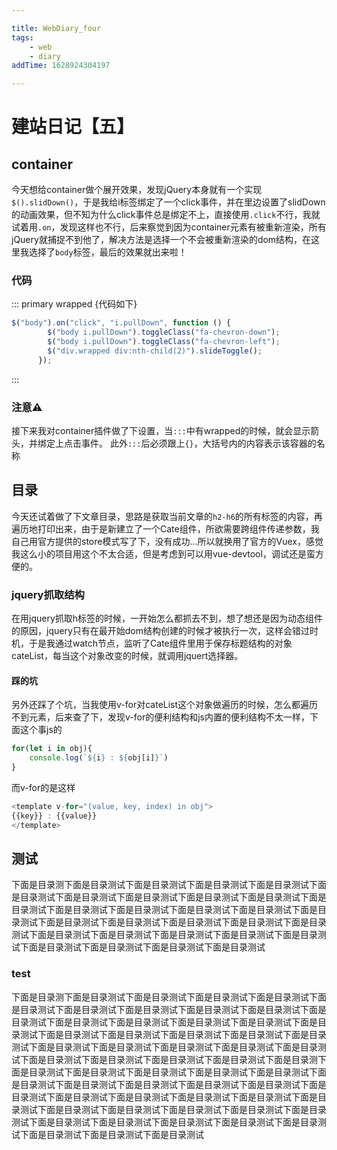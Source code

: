 ```yaml
---

title: WebDiary_four
tags:
    - web
    - diary
addTime: 1628924304197 

---
```

# 建站日记【五】
## container
今天想给container做个展开效果，发现jQuery本身就有一个实现`$().slidDown()`，于是我给i标签绑定了一个click事件，并在里边设置了slidDown的动画效果，但不知为什么click事件总是绑定不上，直接使用`.click`不行，我就试着用`.on`，发现这样也不行，后来察觉到因为container元素有被重新渲染，所有jQuery就捕捉不到他了，解决方法是选择一个不会被重新渲染的dom结构，在这里我选择了`body`标签，最后的效果就出来啦！
### 代码
::: primary wrapped {代码如下}
```js
$("body").on("click", "i.pullDown", function () {
        $("body i.pullDown").toggleClass("fa-chevron-down");
        $("body i.pullDown").toggleClass("fa-chevron-left");
        $("div.wrapped div:nth-child(2)").slideToggle();
      });
```
:::
### 注意⚠️
接下来我对container插件做了下设置，当`:::`中有wrapped的时候，就会显示箭头，并绑定上点击事件。 此外`:::`后必须跟上`{}`，大括号内的内容表示该容器的名称


## 目录
今天还试着做了下文章目录，思路是获取当前文章的`h2-h6`的所有标签的内容，再遍历地打印出来，由于是新建立了一个Cate组件，所欲需要跨组件传递参数，我自己用官方提供的store模式写了下，没有成功...所以就换用了官方的Vuex，感觉我这么小的项目用这个不太合适，但是考虑到可以用vue-devtool，调试还是蛮方便的。
### jquery抓取结构
在用jquery抓取h标签的时候，一开始怎么都抓去不到，想了想还是因为动态组件的原因，jquery只有在最开始dom结构创建的时候才被执行一次，这样会错过时机，于是我通过watch节点，监听了Cate组件里用于保存标题结构的对象cateList，每当这个对象改变的时候，就调用jquert选择器。
#### 踩的坑
另外还踩了个坑，当我使用v-for对cateList这个对象做遍历的时候，怎么都遍历不到元素，后来查了下，发现v-for的便利结构和js内置的便利结构不太一样，下面这个事js的
```js
for(let i in obj){
    console.log(`${i} : ${obj[i]}`)
}
```
而v-for的是这样
```js
<template v-for="(value, key, index) in obj">
{{key}} : {{value}}
</template>
```


## 测试
下面是目录测下面是目录测试下面是目录测试下面是目录测试下面是目录测试下面是目录测试下面是目录测试下面是目录测试下面是目录测试下面是目录测试下面是目录测试下面是目录测试下面是目录测试下面是目录测试下面是目录测试下面是目录测试下面是目录测试下面是目录测试下面是目录测试下面是目录测试下面是目录测试下面是目录测试下面是目录测试下面是目录测试下面是目录测试下面是目录测试下面是目录测试下面是目录测试下面是目录测试下面是目录测试

### test
下面是目录测下面是目录测试下面是目录测试下面是目录测试下面是目录测试下面是目录测试下面是目录测试下面是目录测试下面是目录测试下面是目录测试下面是目录测试下面是目录测试下面是目录测试下面是目录测试下面是目录测试下面是目录测试下面是目录测试下面是目录测试下面是目录测试下面是目录测试下面是目录测试下面是目录测试下面是目录测试下面是目录测试下面是目录测试下面是目录测试下面是目录测试下面是目录测试下面是目录测试下面是目录测试下面是目录测下面是目录测试下面是目录测试下面是目录测试下面是目录测试下面是目录测试下面是目录测试下面是目录测试下面是目录测试下面是目录测试下面是目录测试下面是目录测试下面是目录测试下面是目录测试下面是目录测试下面是目录测试下面是目录测试下面是目录测试下面是目录测试下面是目录测试下面是目录测试下面是目录测试下面是目录测试下面是目录测试下面是目录测试下面是目录测试下面是目录测试下面是目录测试下面是目录测试下面是目录测试